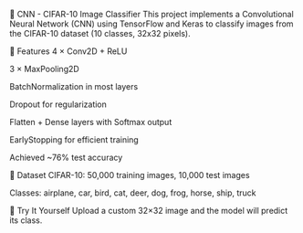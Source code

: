 🧠 CNN - CIFAR-10 Image Classifier
This project implements a Convolutional Neural Network (CNN) using TensorFlow and Keras to classify images from the CIFAR-10 dataset (10 classes, 32x32 pixels).

📌 Features
4 × Conv2D + ReLU

3 × MaxPooling2D

BatchNormalization in most layers

Dropout for regularization

Flatten + Dense layers with Softmax output

EarlyStopping for efficient training

Achieved ~76% test accuracy

🧪 Dataset
CIFAR-10: 50,000 training images, 10,000 test images

Classes: airplane, car, bird, cat, deer, dog, frog, horse, ship, truck

🚀 Try It Yourself
Upload a custom 32×32 image and the model will predict its class.
